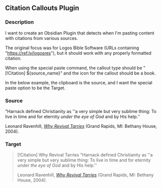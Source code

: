 ## Citation Callouts Plugin
### Description
I want to create an Obsidian Plugin that detects when I'm pasting content with citations from various sources.

The original focus was for Logos Bible Software (URLs containing "https://ref.ly/logosres"), but it should work with any properly formatted citation.

When using the special paste command, the callout type should be "[!Citation] ${source_name}" and the icon for the callout should be a book.

In the below example, the clipboard is the source, and I want the special paste option to be the Target.

### Source
"Harnack defined Christianity as ''a very simple but very sublime thing: To live in time and for eternity _under the eye of God_ and by His help.''

 Leonard Ravenhill, [_Why Revival Tarries_](https://ref.ly/logosres/49dc6caf8be0e46ee4357668eca86f96?art=r20&off=43&ctx=l+Tarries%E2%80%94Because++%0a~Harnack+defined+Chri) (Grand Rapids, MI: Bethany House, 2004).

### Target
> [!Citation] Why Revival Tarries
> "Harnack defined Christianity as ''a very simple but very sublime thing: To live in time and for eternity _under the eye of God_ and by His help.''
> 
>  Leonard Ravenhill, [_Why Revival Tarries_](https://ref.ly/logosres/49dc6caf8be0e46ee4357668eca86f96?art=r20&off=43&ctx=l+Tarries%E2%80%94Because++%0a~Harnack+defined+Chri) (Grand Rapids, MI: Bethany House, 2004).

